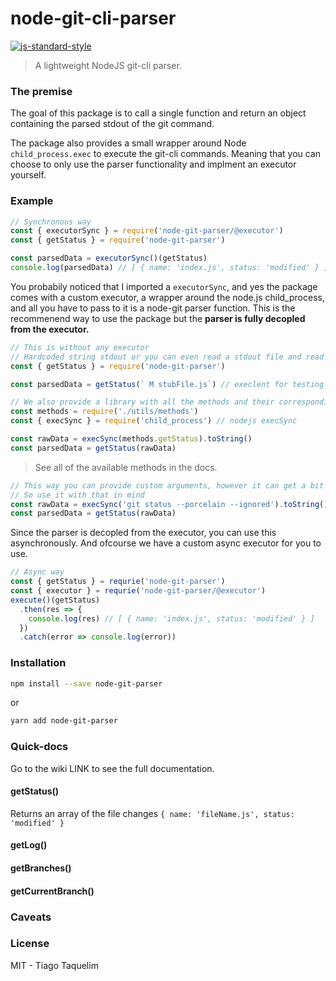 # node-git-cli-parser
[![js-standard-style](https://img.shields.io/badge/code%20style-standard-brightgreen.svg)](http://standardjs.com)
> A lightweight NodeJS git-cli parser.

### The premise

The goal of this package is to call a single function and return an object containing the 
parsed stdout of the git command.

The package also provides a small wrapper around Node `child_process.exec` to execute the git-cli commands.
Meaning that you can choose to only use the parser functionality and implment an executor yourself. 

### Example

```js
// Synchronous way
const { executorSync } = require('node-git-parser/@executor')
const { getStatus } = require('node-git-parser')

const parsedData = executorSync()(getStatus)
console.log(parsedData) // [ { name: 'index.js', status: 'modified' } ]
```

You probabily noticed that I imported a `executorSync`, and yes the package comes with a 
custom executor, a wrapper around the node.js child_process, and all you have to pass to it 
is a node-git parser function.
This is the recommenend way to use the package but the **parser is fully decopled from the executor.**

```js
// This is without any executor
// Hardcoded string stdout or you can even read a stdout file and read its contents and pass to the parser
const { getStatus } = require('node-git-parser')

const parsedData = getStatus(` M stubFile.js`) // execlent for testing
```
```js
// We also provide a library with all the methods and their corresponding commands, we recommend using this way if you want to use your own executor, since it garantes it will work with our commands.
const methods = require('./utils/methods')
const { execSync } = require('child_process') // nodejs execSync

const rawData = execSync(methods.getStatus).toString()
const parsedData = getStatus(rawData)
```

> See all of the available methods in the docs.

```js
// This way you can provide custom arguments, however it can get a bit verbose, error prone and not all arguments you pass are expected to work
// So use it with that in mind
const rawData = execSync('git status --porcelain --ignored').toString()
const parsedData = getStatus(rawData)
```

Since the parser is decopled from the executor, you can use this asynchronously. 
And ofcourse we have a custom async executor for you to use. 

```js
// Async way
const { getStatus } = requrie('node-git-parser')
const { executor } = requrie('node-git-parser/@executor')
execute()(getStatus)
  .then(res => {
    console.log(res) // [ { name: 'index.js', status: 'modified' } ]
  })
  .catch(error => console.log(error))
```

### Installation

```bash
npm install --save node-git-parser
```

or

```bash
yarn add node-git-parser
```

### Quick-docs

Go to the wiki LINK to see the full documentation.

#### getStatus()
Returns an array of the file changes
`{ name: 'fileName.js', status: 'modified' }`

#### getLog()


#### getBranches()

#### getCurrentBranch()

### Caveats

### License

MIT - Tiago Taquelim

